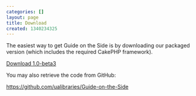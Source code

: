 ```yaml
---
categories: []
layout: page
title: Download
created: 1340234325
---
```

<p>The easiest way to get Guide on the Side is by downloading our packaged version (which includes the required CakePHP framework).</p><p><a class="action-button" href="https://github.com/ualibraries/Guide-on-the-Side/releases/download/1.0-beta3/guide_on_the_side-1.0-beta3.zip">Download 1.0-beta3</a></p><p>You may also retrieve the code from&nbsp;GitHub:</p><p><a href="https://github.com/ualibraries/Guide-on-the-Side">https://github.com/ualibraries/Guide-on-the-Side</a></p>
